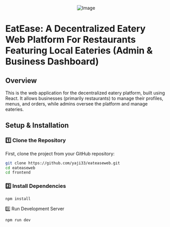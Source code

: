 
<p align="center">
  <img src="https://github.com/user-attachments/assets/3520a425-f8bc-4589-8152-1b92b1ecf2ac" alt="Image">
</p>



# EatEase: A Decentralized Eatery Web Platform For Restaurants Featuring Local Eateries (Admin & Business Dashboard)

## Overview
This is the web application for the decentralized eatery platform, built using React. It allows businesses (primarily restaurants) to manage their profiles, menus, and orders, while admins oversee the platform and manage eateries.

## Setup & Installation

### 1️⃣ Clone the Repository
First, clone the project from your GitHub repository:
```sh
git clone https://github.com/yaji33/eateaseweb.git
cd eateaseweb
cd frontend
```

### 2️⃣ Install Dependencies
```sh
npm install
```

3️⃣ Run Development Server
```sh
npm run dev
```
